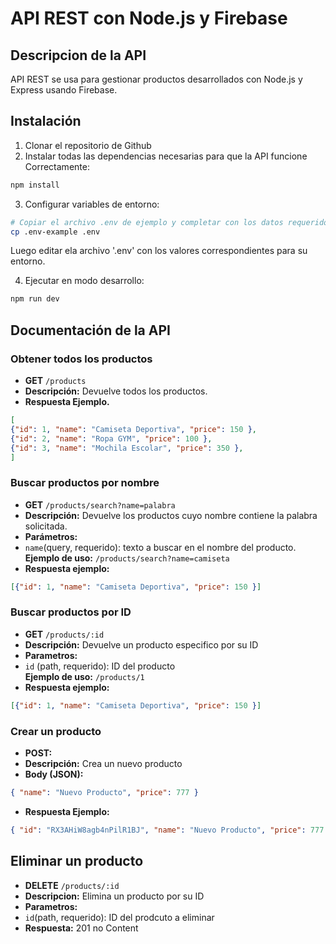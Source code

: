 # API REST con Node.js y Firebase

## Descripcion de la API

API 
REST se usa para gestionar productos desarrollados con Node.js y Express usando Firebase.

## Instalación

1. Clonar el repositorio de Github
2. Instalar todas las dependencias necesarias para que la API funcione Correctamente:

```bash
npm install
```


3. Configurar variables de entorno:

```bash
# Copiar el archivo .env de ejemplo y completar con los datos requeridos
cp .env-example .env
```

Luego editar ela archivo '.env' con los valores correspondientes para su entorno.

4. Ejecutar en modo desarrollo:

```bash
npm run dev
```


## Documentación de la API

### Obtener todos los productos 

- **GET** `/products`
- **Descripción:** Devuelve todos los productos.
- **Respuesta Ejemplo.**

```json
[
{"id": 1, "name": "Camiseta Deportiva", "price": 150 },
{"id": 2, "name": "Ropa GYM", "price": 100 },
{"id": 3, "name": "Mochila Escolar", "price": 350 },
]
```
### Buscar productos por nombre

- **GET** `/products/search?name=palabra`
- **Descripción:** Devuelve los productos cuyo nombre contiene la palabra solicitada.
- **Parámetros:**
- `name`(query, requerido): texto a buscar en el nombre del producto.
**Ejemplo de uso:** `/products/search?name=camiseta`
- **Respuesta ejemplo:**

```json
[{"id": 1, "name": "Camiseta Deportiva", "price": 150 }]
```

### Buscar productos por ID

- **GET** `/products/:id`
- **Descripción:** Devuelve un producto especifico por su ID
- **Parametros:**
- `id` (path, requerido): ID del producto  
**Ejemplo de uso:** `/products/1`
- **Respuesta ejemplo:**

```json
[{"id": 1, "name": "Camiseta Deportiva", "price": 150 }]
```


### Crear un producto

- **POST:**
- **Descripción:** Crea un nuevo producto
- **Body (JSON):**
 
```json
{ "name": "Nuevo Producto", "price": 777 }
```

- **Respuesta Ejemplo:**

```json
{ "id": "RX3AHiW8agb4nPilR1BJ", "name": "Nuevo Producto", "price": 777 }
```

## Eliminar un producto 

- **DELETE** `/products/:id`
- **Descripcion:** Elimina un producto por su ID
- **Parametros:**
- `id`(path, requerido): ID del prodcuto a eliminar
- **Respuesta:** 201 no Content